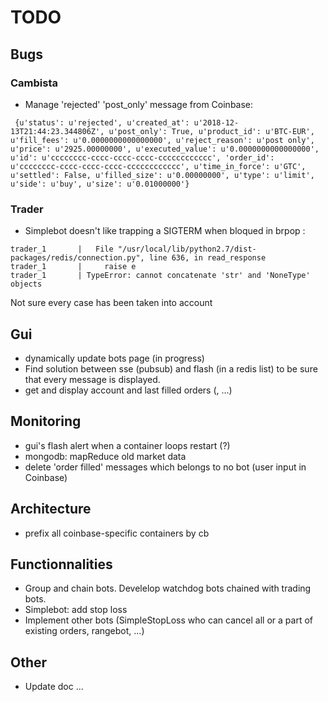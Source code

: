 # TODO

## Bugs
### Cambista

* Manage 'rejected' 'post\_only' message from Coinbase:
```
 {u'status': u'rejected', u'created_at': u'2018-12-13T21:44:23.344806Z', u'post_only': True, u'product_id': u'BTC-EUR', u'fill_fees': u'0.0000000000000000', u'reject_reason': u'post only', u'price': u'2925.00000000', u'executed_value': u'0.0000000000000000', u'id': u'cccccccc-cccc-cccc-cccc-cccccccccccc', 'order_id': u'cccccccc-cccc-cccc-cccc-cccccccccccc', u'time_in_force': u'GTC', u'settled': False, u'filled_size': u'0.00000000', u'type': u'limit', u'side': u'buy', u'size': u'0.01000000'}
```

### Trader
* Simplebot doesn't like trapping a SIGTERM when bloqued in brpop :
```
trader_1       |   File "/usr/local/lib/python2.7/dist-packages/redis/connection.py", line 636, in read_response
trader_1       |     raise e
trader_1       | TypeError: cannot concatenate 'str' and 'NoneType' objects
```
Not sure every case has been taken into account

## Gui
* dynamically update bots page (in progress)
* Find solution between sse (pubsub) and flash (in a redis list) to be sure that every message is displayed. 
* get and display account and last filled orders (, ...)

## Monitoring
* gui's flash alert when a container loops restart (?)
* mongodb: mapReduce old market data
* delete 'order filled' messages which belongs to no bot (user input in Coinbase) 

## Architecture
* prefix all coinbase-specific containers by cb<container>


## Functionnalities
* Group and chain bots. Develelop watchdog bots chained with trading bots.
* Simplebot: add stop loss
* Implement other bots (SimpleStopLoss who can cancel all or a part of existing orders, rangebot, ...)

## Other

* Update doc
...
